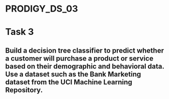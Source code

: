 # PRODIGY_DS_03
# Task 3
## Build a decision tree classifier to predict whether a customer will purchase a product or service based on their demographic and behavioral data. Use a dataset such as the Bank Marketing dataset from the UCI Machine Learning Repository.
